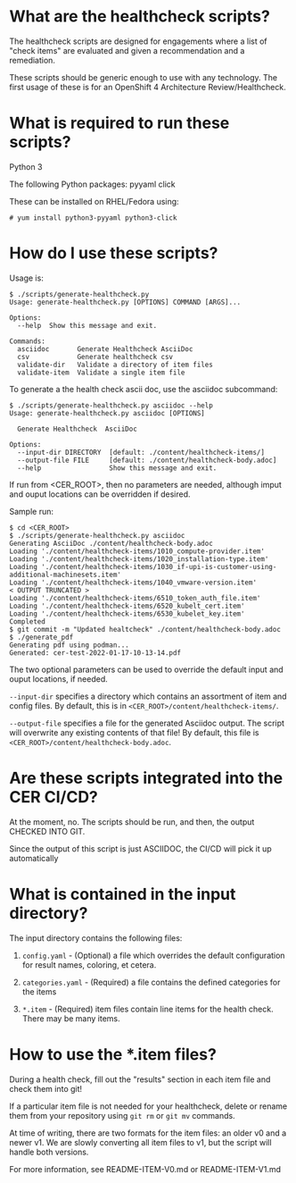 # What are the healthcheck scripts?

The healthcheck scripts are designed for engagements where a list of
"check items" are evaluated and given a recommendation and a
remediation.

These scripts should be generic enough to use with any technology.
The first usage of these is for an OpenShift 4 Architecture
Review/Healthcheck.

# What is required to run these scripts?

Python 3

The following Python packages:
pyyaml
click

These can be installed on RHEL/Fedora using:
```
# yum install python3-pyyaml python3-click
```

# How do I use these scripts?

Usage is:

```
$ ./scripts/generate-healthcheck.py
Usage: generate-healthcheck.py [OPTIONS] COMMAND [ARGS]...

Options:
  --help  Show this message and exit.

Commands:
  asciidoc       Generate Healthcheck AsciiDoc
  csv            Generate healthcheck csv
  validate-dir   Validate a directory of item files
  validate-item  Validate a single item file
```

To generate a the health check ascii doc, use the asciidoc subcommand:

```
$ ./scripts/generate-healthcheck.py asciidoc --help
Usage: generate-healthcheck.py asciidoc [OPTIONS]

  Generate Healthcheck  AsciiDoc

Options:
  --input-dir DIRECTORY  [default: ./content/healthcheck-items/]
  --output-file FILE     [default: ./content/healthcheck-body.adoc]
  --help                 Show this message and exit.
```

If run from <CER_ROOT>, then no parameters are needed, although imput
and ouput locations can be overridden if desired.

Sample run:

```
$ cd <CER_ROOT>
$ ./scripts/generate-healthcheck.py asciidoc
Generating AsciiDoc ./content/healthcheck-body.adoc
Loading './content/healthcheck-items/1010_compute-provider.item'
Loading './content/healthcheck-items/1020_installation-type.item'
Loading './content/healthcheck-items/1030_if-upi-is-customer-using-additional-machinesets.item'
Loading './content/healthcheck-items/1040_vmware-version.item'
< OUTPUT TRUNCATED >
Loading './content/healthcheck-items/6510_token_auth_file.item'
Loading './content/healthcheck-items/6520_kubelt_cert.item'
Loading './content/healthcheck-items/6530_kubelet_key.item'
Completed
$ git commit -m "Updated healtcheck" ./content/healthcheck-body.adoc 
$ ./generate_pdf
Generating pdf using podman... 
Generated: cer-test-2022-01-17-10-13-14.pdf
```

The two optional parameters can be used to override the default input
and ouput locations, if needed.

`--input-dir` specifies a directory which contains an assortment of
item and config files.  By default, this is in
`<CER_ROOT>/content/healthcheck-items/`.

`--output-file` specifies a file for the generated Asciidoc output.
The script will overwrite any existing contents of that file!  By
default, this file is `<CER_ROOT>/content/healthcheck-body.adoc`.

# Are these scripts integrated into the CER CI/CD?

At the moment, no.  The scripts should be run, and then, the output CHECKED INTO GIT.

Since the output of this script is just ASCIIDOC, the CI/CD will pick it up automatically

# What is contained in the input directory?

The input directory contains the following files:

1.  `config.yaml` - (Optional) a file which overrides the default
    configuration for result names, coloring, et cetera.

2.  `categories.yaml` - (Required) a file contains the defined
    categories for the items

3.  `*.item` - (Required) item files contain line items for the health
    check.  There may be many items.

# How to use the *.item files?

During a health check, fill out the "results" section in each item
file and check them into git!

If a particular item file is not needed for your healthcheck, delete
or rename them from your repository using `git rm` or `git mv`
commands.

At time of writing, there are two formats for the item files: an older
v0 and a newer v1.  We are slowly converting all item files to v1, but
the script will handle both versions.

For more information, see README-ITEM-V0.md or README-ITEM-V1.md

